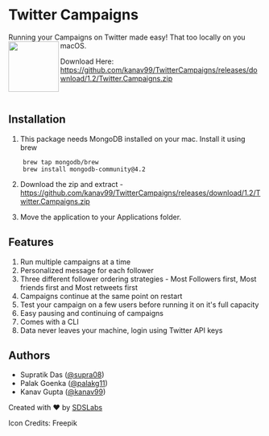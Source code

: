 # Twitter Campaigns

Running your Campaigns on Twitter made easy! That too locally on you macOS.
<img align="left" width="100px"  src="https://i.imgur.com/jIRiGnE.png">

Download Here: https://github.com/kanav99/TwitterCampaigns/releases/download/1.2/Twitter.Campaigns.zip
  
&nbsp;
## Installation

1. This package needs MongoDB installed on your mac. Install it using brew

```
    brew tap mongodb/brew
    brew install mongodb-community@4.2
```

2. Download the zip and extract - https://github.com/kanav99/TwitterCampaigns/releases/download/1.2/Twitter.Campaigns.zip

3. Move the application to your Applications folder.

## Features

1. Run multiple campaigns at a time
2. Personalized message for each follower
3. Three different follower ordering strategies - Most Followers first, Most friends first and Most retweets first
4. Campaigns continue at the same point on restart
5. Test your campaign on a few users before running it on it's full capacity
6. Easy pausing and continuing of campaigns
7. Comes with a CLI
8. Data never leaves your machine, login using Twitter API keys

## Authors

* Supratik Das ([@supra08](https://supra08))  
* Palak Goenka ([@palakg11](https://github.com/palakg11))  
* Kanav Gupta ([@kanav99](https://github.com/kanav99))

Created with :heart: by [SDSLabs](https://sdslabs.co)

Icon Credits: Freepik

